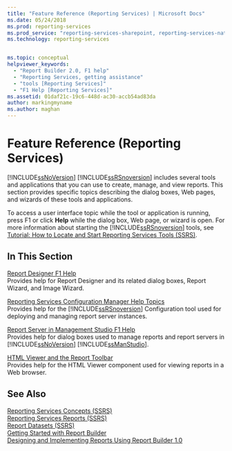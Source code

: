 ```yaml
---
title: "Feature Reference (Reporting Services) | Microsoft Docs"
ms.date: 05/24/2018
ms.prod: reporting-services
ms.prod_service: "reporting-services-sharepoint, reporting-services-native"
ms.technology: reporting-services


ms.topic: conceptual
helpviewer_keywords: 
  - "Report Builder 2.0, F1 help"
  - "Reporting Services, getting assistance"
  - "tools [Reporting Services]"
  - "F1 Help [Reporting Services]"
ms.assetid: 01daf21c-19c6-448d-ac30-accb54ad83da
author: markingmyname
ms.author: maghan
---
```

# Feature Reference (Reporting Services)
  [!INCLUDE[ssNoVersion](../includes/ssnoversion-md.md)] [!INCLUDE[ssRSnoversion](../includes/ssrsnoversion-md.md)] includes several tools and applications that you can use to create, manage, and view reports. This section provides specific topics describing the dialog boxes, Web pages, and wizards of these tools and applications.  
  
 To access a user interface topic while the tool or application is running, press F1 or click **Help** while the dialog box, Web page, or wizard is open. For more information about starting the [!INCLUDE[ssRSnoversion](../includes/ssrsnoversion-md.md)] tools, see [Tutorial: How to Locate and Start Reporting Services Tools &#40;SSRS&#41;](../reporting-services/tools/tutorial-how-to-locate-and-start-reporting-services-tools-ssrs.md).  
  
## In This Section  
 [Report Designer F1 Help](../reporting-services/tools/report-designer-f1-help.md)  
 Provides help for Report Designer and its related dialog boxes, Report Wizard, and Image Wizard.  
  
 [Reporting Services Configuration Manager Help Topics](http://msdn.microsoft.com/library/7b6fb18e-ec39-4661-88e3-977ed64e2c82)  
 Provides help for the [!INCLUDE[ssRSnoversion](../includes/ssrsnoversion-md.md)] Configuration tool used for deploying and managing report server instances.  
  
 [Report Server in Management Studio F1 Help](../reporting-services/tools/report-server-in-management-studio-f1-help.md)  
 Provides help for dialog boxes used to manage reports and report servers in [!INCLUDE[ssNoVersion](../includes/ssnoversion-md.md)] [!INCLUDE[ssManStudio](../includes/ssmanstudio-md.md)].  
  
 [HTML Viewer and the Report Toolbar](../reporting-services/html-viewer-and-the-report-toolbar.md)  
 Provides help for the HTML Viewer component used for viewing reports in a Web browser.  
  
## See Also  
 [Reporting Services Concepts &#40;SSRS&#41;](../reporting-services/reporting-services-concepts-ssrs.md)   
 [Reporting Services Reports &#40;SSRS&#41;](../reporting-services/reports/reporting-services-reports-ssrs.md)   
 [Report Datasets &#40;SSRS&#41;](../reporting-services/report-data/report-datasets-ssrs.md)   
 [Getting Started with Report Builder](http://www.microsoft.com/download/en/details.aspx?id=29072)   
 [Designing and Implementing Reports Using Report Builder 1.0](http://go.microsoft.com/fwlink/?LinkId=142601)  
  
  
